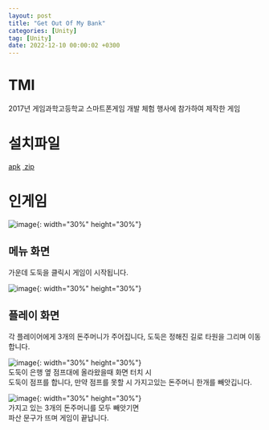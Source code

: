 ```yaml
---
layout: post
title: "Get Out Of My Bank"
categories: [Unity]
tag: [Unity]
date: 2022-12-10 00:00:02 +0300
---
```


# TMI
2017년 게임과학고등학교 스마트폰게임 개발 체험 행사에 참가하여 제작한 게임

# 설치파일
<a href = "/assets/download/GetOutOfMyBank.apk"> apk</a>&nbsp;<a href = "/assets/download/GetOutOfMyBank.zip"> zip</a>

# 인게임
![image](/assets/img/GetOutOfMyBank/Menu.jpg){: width="30%" height="30%"}<br>
## 메뉴 화면
가운데 도둑을 클릭시 게임이 시작됩니다.

![image](/assets/img/GetOutOfMyBank/Ingame.jpg){: width="30%" height="30%"}<br>
## 플레이 화면
각 플레이어에게 3개의 돈주머니가 주어집니다, 도둑은 정해진 길로 타원을 그리며 이동합니다.

![image](/assets/img/GetOutOfMyBank/Jump.jpg){: width="30%" height="30%"}<br>
도둑이 은행 옆 점프대에 올라왔을때 화면 터치 시<br>
도둑이 점프를 합니다, 만약 점프를 못할 시 가지고있는 돈주머니 한개를 빼앗깁니다.<br>

![image](/assets/img/GetOutOfMyBank/GameOver.jpg){: width="30%" height="30%"}<br>
가지고 있는 3개의 돈주머니를 모두 빼앗기면<br>
파산 문구가 뜨며 게임이 끝납니다.